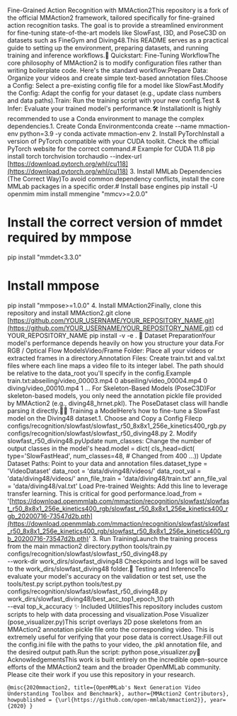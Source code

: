 Fine-Grained Action Recognition with MMAction2This repository is a fork of the official MMAction2 framework, tailored specifically for fine-grained action recognition tasks. The goal is to provide a streamlined environment for fine-tuning state-of-the-art models like SlowFast, I3D, and PoseC3D on datasets such as FineGym and Diving48.This README serves as a practical guide to setting up the environment, preparing datasets, and running training and inference workflows.🚀 Quickstart: Fine-Tuning WorkflowThe core philosophy of MMAction2 is to modify configuration files rather than writing boilerplate code. Here's the standard workflow:Prepare Data: Organize your videos and create simple text-based annotation files.Choose a Config: Select a pre-existing config file for a model like SlowFast.Modify the Config: Adapt the config for your dataset (e.g., update class numbers and data paths).Train: Run the training script with your new config.Test & Infer: Evaluate your trained model's performance.🛠️ InstallationIt is highly recommended to use a Conda environment to manage the complex dependencies.1. Create Conda Environmentconda create --name mmaction-env python=3.9 -y
conda activate mmaction-env
2. Install PyTorchInstall a version of PyTorch compatible with your CUDA toolkit. Check the official PyTorch website for the correct command.# Example for CUDA 11.8
pip install torch torchvision torchaudio --index-url [https://download.pytorch.org/whl/cu118](https://download.pytorch.org/whl/cu118)
3. Install MMLab Dependencies (The Correct Way)To avoid common dependency conflicts, install the core MMLab packages in a specific order.# Install base engines
pip install -U openmim
mim install mmengine "mmcv>=2.0.0"

# Install the correct version of mmdet required by mmpose
pip install "mmdet<3.3.0"

# Install mmpose
pip install "mmpose>=1.0.0"
4. Install MMAction2Finally, clone this repository and install MMAction2.git clone [https://github.com/YOUR_USERNAME/YOUR_REPOSITORY_NAME.git](https://github.com/YOUR_USERNAME/YOUR_REPOSITORY_NAME.git)
cd YOUR_REPOSITORY_NAME
pip install -v -e .
📂 Dataset PreparationYour model's performance depends heavily on how you structure your data.For RGB / Optical Flow ModelsVideo/Frame Folder: Place all your videos or extracted frames in a directory.Annotation Files: Create train.txt and val.txt files where each line maps a video file to its integer label. The path should be relative to the data_root you'll specify in the config.Example train.txt:abseiling/video_00003.mp4 0
abseiling/video_00004.mp4 0
diving/video_00010.mp4 1
...
For Skeleton-Based Models (PoseC3D)For skeleton-based models, you only need the annotation pickle file provided by MMAction2 (e.g., diving48_hrnet.pkl). The PoseDataset class will handle parsing it directly.🏋️‍♀️ Training a ModelHere’s how to fine-tune a SlowFast model on the Diving48 dataset.1. Choose and Copy a Config Filecp configs/recognition/slowfast/slowfast_r50_8x8x1_256e_kinetics400_rgb.py \
   configs/recognition/slowfast/slowfast_r50_diving48.py
2. Modify slowfast_r50_diving48.pyUpdate num_classes: Change the number of output classes in the model's head.model = dict(
    cls_head=dict(
        type='SlowFastHead',
        num_classes=48,  # Changed from 400
        ...))
Update Dataset Paths: Point to your data and annotation files.dataset_type = 'VideoDataset'
data_root = 'data/diving48/videos/'
data_root_val = 'data/diving48/videos/'
ann_file_train = 'data/diving48/train.txt'
ann_file_val = 'data/diving48/val.txt'
Load Pre-trained Weights: Add this line to leverage transfer learning. This is critical for good performance.load_from = '[https://download.openmmlab.com/mmaction/recognition/slowfast/slowfast_r50_8x8x1_256e_kinetics400_rgb/slowfast_r50_8x8x1_256e_kinetics400_rgb_20200716-73547d2b.pth](https://download.openmmlab.com/mmaction/recognition/slowfast/slowfast_r50_8x8x1_256e_kinetics400_rgb/slowfast_r50_8x8x1_256e_kinetics400_rgb_20200716-73547d2b.pth)'
3. Run TrainingLaunch the training process from the main mmaction2 directory.python tools/train.py \
    configs/recognition/slowfast/slowfast_r50_diving48.py \
    --work-dir work_dirs/slowfast_diving48
Checkpoints and logs will be saved to the work_dirs/slowfast_diving48 folder.🧪 Testing and InferenceTo evaluate your model's accuracy on the validation or test set, use the tools/test.py script.python tools/test.py \
    configs/recognition/slowfast/slowfast_r50_diving48.py \
    work_dirs/slowfast_diving48/best_acc_top1_epoch_10.pth \
    --eval top_k_accuracy
✨ Included UtilitiesThis repository includes custom scripts to help with data processing and visualization.Pose Visualizer (pose_visualizer.py)This script overlays 2D pose skeletons from an MMAction2 annotation pickle file onto the corresponding video. This is extremely useful for verifying that your pose data is correct.Usage:Fill out the config.ini file with the paths to your video, the .pkl annotation file, and the desired output path.Run the script: python pose_visualizer.py🙏 AcknowledgementsThis work is built entirely on the incredible open-source efforts of the MMAction2 team and the broader OpenMMLab community. Please cite their work if you use this repository in your research.

`
@misc{2020mmaction2,
    title={OpenMMLab's Next Generation Video Understanding Toolbox and Benchmark},
    author={MMAction2 Contributors},
    howpublished = {\url{https://github.com/open-mmlab/mmaction2}},
    year={2020}
}
`
